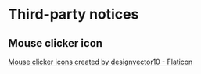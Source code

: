 # Third-party notices

## Mouse clicker icon

[Mouse clicker icons created by designvector10 - Flaticon](https://www.flaticon.com/free-icons/mouse-clicker)
